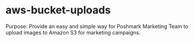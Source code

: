 # aws-bucket-uploads
Purpose: Provide an easy and simple way for Poshmark Marketing Team to upload images to Amazon S3 for marketing campaigns.
